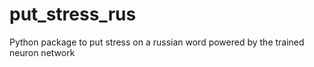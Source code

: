 # put_stress_rus
Python package to put stress on a russian word powered by the trained neuron network 
